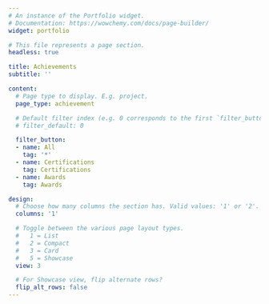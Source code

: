 ```yaml
---
# An instance of the Portfolio widget.
# Documentation: https://wowchemy.com/docs/page-builder/
widget: portfolio

# This file represents a page section.
headless: true

title: Achievements
subtitle: ''

content:
  # Page type to display. E.g. project.
  page_type: achievement

  # Default filter index (e.g. 0 corresponds to the first `filter_button` instance below).
  # filter_default: 0

  filter_button:
  - name: All
    tag: '*'
  - name: Certifications
    tag: Certifications
  - name: Awards
    tag: Awards

design:
  # Choose how many columns the section has. Valid values: '1' or '2'.
  columns: '1'

  # Toggle between the various page layout types.
  #   1 = List
  #   2 = Compact
  #   3 = Card
  #   5 = Showcase
  view: 3

  # For Showcase view, flip alternate rows?
  flip_alt_rows: false
---
```


